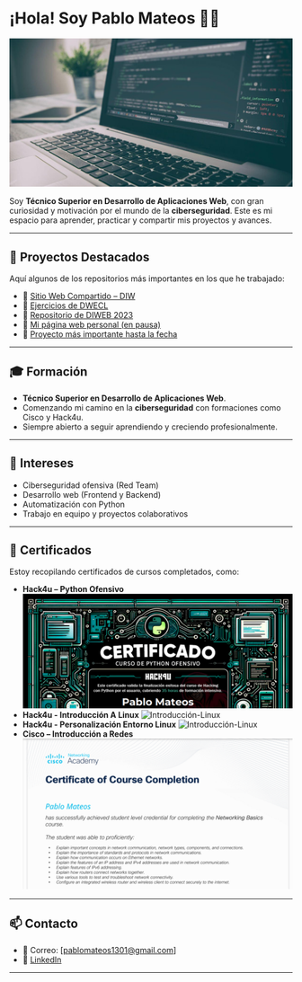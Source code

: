 # ¡Hola! Soy Pablo Mateos 👨‍💻

![Desarrollo Web](https://github.com/PabloMateosP/PabloMateosP/blob/e66aaf17029acd21fc83aa001b436f9bab638f23/images/desarrolloWeb.jpg)

Soy **Técnico Superior en Desarrollo de Aplicaciones Web**, con gran curiosidad y motivación por el mundo de la **ciberseguridad**. Este es mi espacio para aprender, practicar y compartir mis proyectos y avances.

---

## 🚀 Proyectos Destacados

Aquí algunos de los repositorios más importantes en los que he trabajado:

- 🔗 [Sitio Web Compartido – DIW](https://github.com/PabloMateosP/diw_sitio_Rogelio)
- 🔗 [Ejercicios de DWECL](https://github.com/PabloMateosP/DWECL)
- 🔗 [Repositorio de DIWEB 2023](https://github.com/PabloMateosP/DIWEB_23)
- 🔗 [Mi página web personal (en pausa)](https://github.com/PabloMateosP/MyProjects)
- 🌟 [Proyecto más importante hasta la fecha](https://github.com/PabloMateosP/Proyectos-CT.git)

---

## 🎓 Formación

- **Técnico Superior en Desarrollo de Aplicaciones Web**.
- Comenzando mi camino en la **ciberseguridad** con formaciones como Cisco y Hack4u.
- Siempre abierto a seguir aprendiendo y creciendo profesionalmente.

---

## 🎯 Intereses

- Ciberseguridad ofensiva (Red Team)
- Desarrollo web (Frontend y Backend)
- Automatización con Python
- Trabajo en equipo y proyectos colaborativos

---

## 📜 Certificados

Estoy recopilando certificados de cursos completados, como:

- **Hack4u – Python Ofensivo**
![Python-Ofensivo](https://github.com/PabloMateosP/PabloMateosP/blob/master/images/Python-Ofensivo.png)
- **Hack4u - Introducción A Linux** 
![Introducción-Linux](https://github.com/PabloMateosP/PabloMateosP/blob/master/images/Introducción-Linux.png)
- **Hack4u - Personalización Entorno Linux**
![Introducción-Linux](https://github.com/PabloMateosP/PabloMateosP/blob/master/images/Personalización-Entorno.png)
- **Cisco – Introducción a Redes**
![Cisco-Redes](https://github.com/PabloMateosP/PabloMateosP/blob/master/images/Cisco-Redes.png)

---

## 📫 Contacto

- 📧 Correo: [pablomateos1301@gmail.com]
- 🔗 [LinkedIn](www.linkedin.com/in/pablo-010687299)

---
